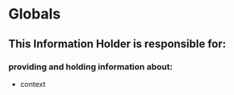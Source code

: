 # Globals
## This Information Holder is responsible for:
### providing and holding information about: 
* context
